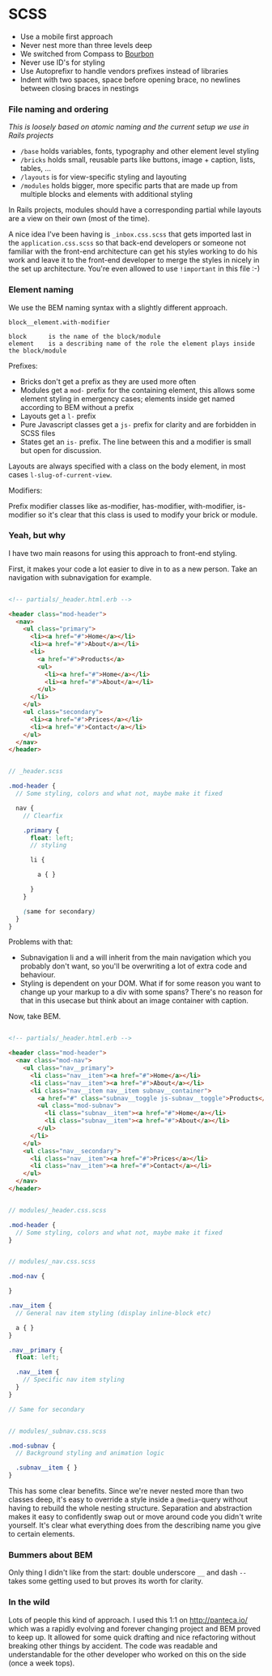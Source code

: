 # SCSS

- Use a mobile first approach
- Never nest more than three levels deep
- We switched from Compass to [Bourbon](http://bourbon.io) 
- Never use ID's for styling
- Use Autoprefixr to handle vendors prefixes instead of libraries
- Indent with two spaces, space before opening brace, no newlines between closing braces in nestings

### File naming and ordering

*This is loosely based on atomic naming and the current setup we use in Rails projects*

- `/base` holds variables, fonts, typography and other element level styling
- `/bricks` holds small, reusable parts like buttons, image + caption, lists, tables, …
- `/layouts` is for view-specific styling and layouting
- `/modules` holds bigger, more specific parts that are made up from multiple blocks and elements with additional styling

In Rails projects, modules should have a corresponding partial while layouts are a view on their own (most of the time).

A nice idea I've been having is `_inbox.css.scss` that gets imported last in the `application.css.scss` so that back-end developers or someone not familiar with the front-end architecture can get his styles working to do his work and leave it to the front-end developer to merge the styles in nicely in the set up architecture. You're even allowed to use `!important` in this file :-)

### Element naming

We use the BEM naming syntax with a slightly different approach.

```
block__element.with-modifier

block      is the name of the block/module
element    is a describing name of the role the element plays inside the block/module
```

Prefixes:

- Bricks don't get a prefix as they are used more often
- Modules get a `mod-` prefix for the containing element, this allows some element styling in emergency cases; elements inside get named according to BEM without a prefix
- Layouts get a `l-` prefix
- Pure Javascript classes get a `js-` prefix for clarity and are forbidden in SCSS files
- States get an `is-` prefix. The line between this and a modifier is small but open for discussion.

Layouts are always specified with a class on the body element, in most cases `l-slug-of-current-view`.

Modifiers:

Prefix modifier classes like as-modifier, has-modifier, with-modifier, is-modifier so it's clear that this class is used to modify your brick or module.

### Yeah, but why

I have two main reasons for using this approach to front-end styling.

First, it makes your code a lot easier to dive in to as a new person. Take an navigation with subnavigation for example.

```html

<!-- partials/_header.html.erb -->

<header class="mod-header">
  <nav>
    <ul class="primary">
      <li><a href="#">Home</a></li>
      <li><a href="#">About</a></li>
      <li>
        <a href="#">Products</a>
        <ul>
          <li><a href="#">Home</a></li>
          <li><a href="#">About</a></li>
        </ul>
      </li>
    </ul>
    <ul class="secondary">
      <li><a href="#">Prices</a></li>
      <li><a href="#">Contact</a></li>
    </ul>
  </nav>
</header>
```

```scss

// _header.scss

.mod-header {
  // Some styling, colors and what not, maybe make it fixed

  nav {
    // Clearfix

    .primary {
      float: left;
      // styling

      li {

        a { }

      }
    }

    (same for secondary)
  }
}
```

Problems with that:

- Subnavigation li and a will inherit from the main navigation which you probably don't want, so you'll be overwriting a lot of extra code and behaviour.
- Styling is dependent on your DOM. What if for some reason you want to change up your markup to a div with some spans? There's no reason for that in this usecase but think about an image container with caption.

Now, take BEM.

```html

<!-- partials/_header.html.erb -->

<header class="mod-header">
  <nav class="mod-nav">
    <ul class="nav__primary">
      <li class="nav__item"><a href="#">Home</a></li>
      <li class="nav__item"><a href="#">About</a></li>
      <li class="nav__item nav__item subnav__container">
        <a href="#" class="subnav__toggle js-subnav__toggle">Products</a>
        <ul class="mod-subnav">
          <li class="subnav__item"><a href="#">Home</a></li>
          <li class="subnav__item"><a href="#">About</a></li>
        </ul>
      </li>
    </ul>
    <ul class="nav__secondary">
      <li class="nav__item"><a href="#">Prices</a></li>
      <li class="nav__item"><a href="#">Contact</a></li>
    </ul>
  </nav>
</header>
```

```scss

// modules/_header.css.scss

.mod-header {
  // Some styling, colors and what not, maybe make it fixed
}
```

```scss

// modules/_nav.css.scss

.mod-nav {

}

.nav__item {
  // General nav item styling (display inline-block etc)

  a { }
}

.nav__primary {
  float: left;

  .nav__item {
    // Specific nav item styling
  }
}

// Same for secondary
```

```scss

// modules/_subnav.css.scss

.mod-subnav {
  // Background styling and animation logic

  .subnav__item { }
}
```

This has some clear benefits. Since we're never nested more than two classes deep, it's easy to override a style inside a `@media`-query without having to rebuild the whole nesting structure. Separation and abstraction makes it easy to confidently swap out or move around code you didn't write yourself. It's clear what everything does from the describing name you give to certain elements.

### Bummers about BEM

Only thing I didn't like from the start: double underscore `__` and dash `--` takes some getting used to but proves its worth for clarity.

### In the wild

Lots of people this kind of approach. I used this 1:1 on http://panteca.io/ which was a rapidly evolving and forever changing project and BEM proved to keep up. It allowed for some quick drafting and nice refactoring without breaking other things by accident. The code was readable and understandable for the other developer who worked on this on the side (once a week tops).
